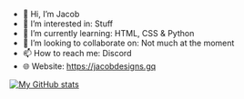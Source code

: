 - 👋 Hi, I’m Jacob
- 👀 I’m interested in: Stuff
- 🌱 I’m currently learning: HTML, CSS & Python
- 💞️ I’m looking to collaborate on: Not much at the moment
- 📫 How to reach me: Discord
- 🌐 Website: https://jacobdesigns.gq


[![My GitHub stats](https://github-readme-stats.vercel.app/api?username=jacobkre)](https://github.com/anuraghazra/github-readme-stats&show_icons=true&theme=dark)
